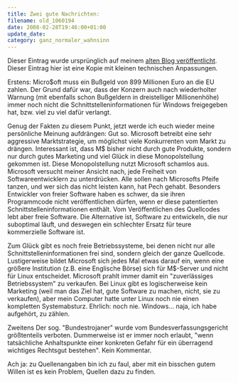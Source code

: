 ```yaml
---
title: Zwei gute Nachrichten:
filename: old_1060194
date: 2008-02-28T19:46:00+01:00
update_date:
category: ganz_normaler_wahnsinn
---
```

Dieser Eintrag wurde ursprünglich auf meinem [alten Blog veröffentlicht](https://stu.blogger.de/stories/1060194/). Dieser Eintrag hier ist eine Kopie mit kleinen technischen Anpassungen.

Erstens: Micro$oft muss ein Bußgeld von 899 Millionen Euro an die EU zahlen. Der Grund dafür war, dass der Konzern auch nach wiederholter Warnung (mit ebenfalls schon Bußgeldern in dreistelliger Millionenhöhe) immer noch nicht die Schnittstelleninformationen für Windows freigegeben hat, bzw. viel zu viel dafür verlangt.

Genug der Fakten zu diesem Punkt, jetzt werde ich euch wieder meine persönliche Meinung aufdrängen: Gut so. Microsoft betreibt eine sehr aggressive Marktstrategie, um möglichst viele Konkurrenten vom Markt zu drängen. Interessant ist, dass M$ bisher nicht durch gute Produkte, sondern nur durch gutes Marketing und viel Glück in diese Monopolstellung gekommen ist. Diese Monopolstellung nutzt Microsoft schamlos aus. Microsoft versucht meiner Ansicht nach, jede Freiheit von Softwareentwicklern zu unterdrücken. Alle sollen nach Microsofts Pfeife tanzen, und wer sich das nicht leisten kann, hat Pech gehabt. Besonders Entwickler von freier Software haben es schwer, da sie ihren Programmcode nicht veröffentlichen dürfen, wenn er diese patentierten Schnittstelleninformationen enthält. Vom Veröffentlichen des Quellcodes lebt aber freie Software. Die Alternative ist, Software zu entwickeln, die nur suboptimal läuft, und deswegen ein schlechter Ersatz für teure kommerzielle Software ist.

Zum Glück gibt es noch freie Betriebssysteme, bei denen nicht nur alle Schnittstelleninformationen frei sind, sondern gleich der ganze Quellcode. Lustigerweise bildet Microsoft sich jedes Mal etwas darauf ein, wenn eine größere Institution (z.B. eine Englische Börse) sich für M$-Server und nicht für Linux entscheidet. Microsoft prahlt immer damit ein "zuverlässiges Betriebssystem" zu verkaufen. Bei Linux gibt es logischerweise kein Marketing (weil man das Ziel hat, gute Software zu machen, nicht, sie zu verkaufen), aber mein Computer hatte unter Linux noch nie einen kompletten Systemabsturz. Ehrlich: noch nie. Windows… naja, ich habe aufgehört, zu zählen.

Zweitens Der sog. "Bundestrojaner" wurde vom Bundesverfassungsgericht größtenteils verboten. Dummerweise ist er immer noch erlaubt, "wenn tatsächliche Anhaltspunkte einer konkreten Gefahr für ein überragend wichtiges Rechtsgut bestehen". Kein Kommentar.

Ach ja: zu Quellenangaben bin ich zu faul, aber mit ein bisschen gutem Willen ist es kein Problem, Quellen dazu zu finden.
